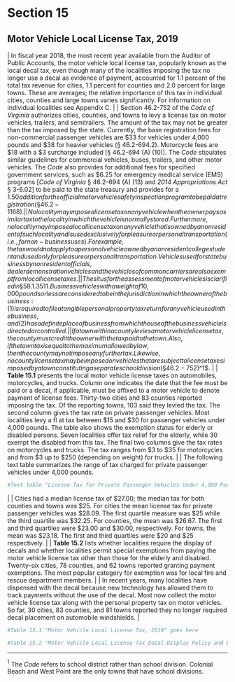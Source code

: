 # Section 15
## Motor Vehicle Local License Tax, 2019

|   In fiscal year 2018, the most recent year available from the Auditor of Public Accounts, the motor vehicle local license tax,  popularly  known  as  the  local  decal  tax,  even  though  many  of  the  localities  imposing  the  tax  no  longer  use  a  decal as evidence of payment, accounted for 1.1 percent of the total tax revenue for cities, 1.1 percent for counties and 2.0 percent for large towns. These are averages; the relative importance of this tax in individual cities, counties and large towns  varies  significantly.  For  information  on  individual  localities see Appendix C.
|
|   Section  46.2-752  of  the  *Code  of  Virginia*  authorizes  cities,  counties,  and  towns  to  levy  a  license  tax  on  motor  vehicles, trailers, and semitrailers. The amount of the tax may not be greater than the tax imposed by the state. Currently, the    base  registration  fees  for  non-commercial  passenger  vehicles are \$33 for vehicles under 4,000 pounds and \$38 for heavier vehicles (§ 46.2-694.2). Motorcycle fees are \$18 with a \$3 surcharge included [§ 46.2-694 (A) (10)]. The *Code* stipulates similar guidelines for commercial vehicles, buses, trailers, and other motor vehicles. The *Code* also provides for additional fees for specified government services, such as \$6.25 for emergency medical service (EMS) programs [*Code  of  Virginia*  §  46.2-694  (A)  (13)  and  *2014 Appropriations  Act*  §  3-6.02]  to  be  paid  to  the  state  treasury  and  provides  for  a  $1.50  addition  for  the  official motor vehicle safety inspection program to be paid at registration (§ 46.2-1168).
|
|   No  locality  may  impose  a  license  tax  on  any  vehicle  when  the  owner  pays  a  similar  tax  to  the  locality  in  which  the  vehicle  is  normally  stored.  Furthermore,  no  locality  may  impose  a  local  license  tax  on  any  vehicle  that  is  owned  by  a  nonresident  of  such  locality  and  is  used  exclusively  for  pleasure  or  personal  transportation  (i.e.,  for  non-business  uses).  For  example,  the  tax  would  not  apply  to  a  personal  vehicle  owned  by  a  nonresident  college  student  and  used  only  for  pleasure  or  personal  transportation.  Vehicles  used  for  state  business  by  nonresident  officials,  dealer  demonstration  vehicles  and  the  vehicles  of  common  carriers  are  also  exempt from local license taxes.
|
|   The situs for the assessment of motor vehicles is clarified in  §  58.1.3511.  Business  vehicles  with  a  weight  of  10,000  pounds or less are considered to be in the jurisdiction in which the  owner  of  the  business:  (1)  is  required  to  file  a  tangible  personal property tax return for any vehicle used in the business, and (2) has a definite place of business from which the use of the business vehicle is directed or controlled.
|
|   If a town within a county levies a motor vehicle license tax, the county must credit the owner with the tax paid to the  town.  Also,  if  the  town  tax  is  equal  to  the  maximum  allowed by law, then the county may not impose any further tax.  Likewise,  no  county  license  tax  may  be  imposed  on  vehicles that are subject to license taxes imposed by a town constituting a separate school division (§46.2-752)$^1$.
|
|   **Table  15.1**  presents  the  local  motor  vehicle  license  taxes  on  automobiles,  motorcycles,  and  trucks.  Column  one indicates the date that the fee must be paid or a decal, if applicable, must be affixed to a motor vehicle to denote payment  of  license  fees.  Thirty-two  cities  and  83  counties  reported  imposing  the  tax.  Of  the  reporting  towns,  103  said  they  levied  the  tax.  The  second  column  gives  the tax rate on private passenger vehicles. Most localities levy a fl at tax between \$15 and \$30 for passenger vehicles under  4,000  pounds.  The  table  also  shows  the  exemption  status  for  elderly  or  disabled  persons.  Seven  localities offer tax relief for the elderly, while 30 exempt the disabled from this tax. The final two columns give the tax rates on motorcycles and trucks. The tax ranges from \$3 to \$35 for motorcycles and from \$3 up to \$250 (depending on weight) for trucks. 
|
|   The  following  text  table  summarizes  the  range  of  tax  charged for private passenger vehicles under 4,000 pounds.

```r
#Text table "License Tax for Private Passenger Vehicles Under 4,000 Pounds, 2019" goes here
```
|
|   Cities had a median license tax of \$27.00; the median tax for both counties and towns was \$25. For cities the mean license tax for private passenger vehicles was \$28.09. The first quartile measure was \$25 while the third quartile was \$32.25.  For  counties,  the  mean  was  \$26.67.  The  first and third  quartiles  were  \$23.00  and  \$30.00,  respectively.  For  towns,  the  mean  was  \$23.18.  The  first  and  third  quartiles  were \$20 and $25 respectively.
|
|   **Table 15.2** lists whether localities require the display of decals and whether localities permit special exemptions from paying the motor vehicle license tax other than those for the elderly and disabled. Twenty-six cities, 78 counties, and 62 towns reported granting payment exemptions. The most popular category for exemption was for local fire and rescue department members. 
|
|   In recent years, many localities have dispensed with the decal  because  new  technology  has  allowed  them  to  track  payments without the use of the decal. Most now collect the motor vehicle license tax along with the personal property tax on motor vehicles. So far, 30 cities, 83 counties, and 81 towns reported they no longer required decal placement on automobile windshields.
|

```r
#Table 15.1 "Motor Vehicle Local License Tax, 2019" goes here

#Table 15.2 "Motor Vehicle Local License Tax Decal Display Policy and Exemptions, 2019" goes here
```

-----------------------------------------------------------------------------------------------------------
$^1$ The *Code*  refers  to  school  district  rather  than  school  division.  Colonial  Beach  and  West  Point  are  the  only  towns  that  have  school divisions.
